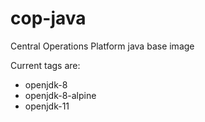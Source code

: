 # cop-java

Central Operations Platform java base image

Current tags are:
* openjdk-8
* openjdk-8-alpine
* openjdk-11
